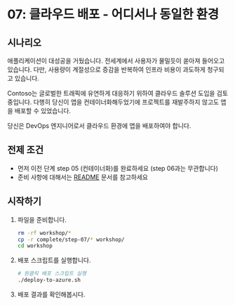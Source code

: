 # 07: 클라우드 배포 - 어디서나 동일한 환경

## 시나리오

애플리케이션이 대성공을 거뒀습니다. 전세계에서 사용자가 물밀듯이 쏟아져 들어오고 있습니다. 다만, 사용량이 계절성으로 증감을 반복하여 인프라 비용이 과도하게 청구되고 있습니다.

Contoso는 글로벌한 트래픽에 유연하게 대응하기 위하여 클라우드 솔루션 도입을 검토 중입니다. 다행히 당신이 앱을 컨테이너화해두었기에 프로젝트를 재발주하지 않고도 앱을 배포할 수 있었습니다.

당신은 DevOps 엔지니어로서 클라우드 환경에 앱을 배포하여야 합니다.


## 전제 조건

- 먼저 이전 단계 step 05 (컨테이너화)를 완료하세요 (step 06과는 무관합니다)
- 준비 사항에 대해서는 [README](../README.md) 문서를 참고하세요

## 시작하기

1. 파일을 준비합니다.
    ```bash
    rm -rf workshop/*
    cp -r complete/step-07/* workshop/
    cd workshop
    ```

1. 배포 스크립트를 실행합니다.
    ```bash
    # 원클릭 배포 스크립트 실행
    ./deploy-to-azure.sh
    ```

1. 배포 결과를 확인해봅시다.
